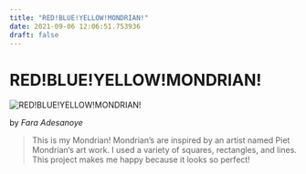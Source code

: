 ```yaml
---
title: "RED!BLUE!YELLOW!MONDRIAN!"
date: 2021-09-06 12:06:51.753936
draft: false
---
```


# RED!BLUE!YELLOW!MONDRIAN!

![RED!BLUE!YELLOW!MONDRIAN!](../images/d3b4015e-0f34-11ec-b115-1e00f30e0089.png)

by *Fara Adesanoye*



> This is my Mondrian! Mondrian’s are inspired by an artist named Piet Mondrian’s art work. I used a variety of squares, rectangles, and lines. This project makes me happy because it looks so perfect!